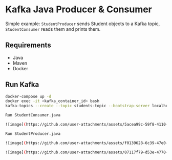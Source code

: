 # Kafka Java Producer & Consumer

Simple example: `StudentProducer` sends Student objects to a Kafka topic, `StudentConsumer` reads them and prints them.

## Requirements
- Java
- Maven
- Docker

## Run Kafka
```bash
docker-compose up -d
docker exec -it <kafka_container_id> bash
kafka-topics --create --topic students-topic --bootstrap-server localhost:9092 --partitions 1 --replication-factor 1

Run StudentConsumer.java

![image](https://github.com/user-attachments/assets/5acea99c-59f8-4110-b456-07b7438e79be)

Run StudentProducer.java

![image](https://github.com/user-attachments/assets/f0139628-6c39-47e0-9802-3ab88f95dba4)

![image](https://github.com/user-attachments/assets/07117f79-d53e-4770-9fec-421766fa1259)
